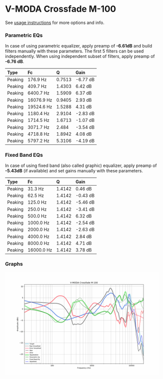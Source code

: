 # V-MODA Crossfade M-100
See [usage instructions](https://github.com/jaakkopasanen/AutoEq#usage) for more options and info.

### Parametric EQs
In case of using parametric equalizer, apply preamp of **-6.61dB** and build filters manually
with these parameters. The first 5 filters can be used independently.
When using independent subset of filters, apply preamp of **-6.76 dB**.

| Type    | Fc         |      Q | Gain     |
|:--------|:-----------|:-------|:---------|
| Peaking | 176.9 Hz   | 0.7513 | -6.77 dB |
| Peaking | 409.7 Hz   | 1.4303 | 6.42 dB  |
| Peaking | 6400.7 Hz  | 1.5909 | 6.37 dB  |
| Peaking | 16076.9 Hz | 0.9405 | 2.93 dB  |
| Peaking | 19524.6 Hz | 1.5288 | 4.31 dB  |
| Peaking | 1180.4 Hz  | 2.9104 | -2.83 dB |
| Peaking | 1714.5 Hz  | 1.6713 | -1.07 dB |
| Peaking | 3071.7 Hz  | 2.484  | -3.54 dB |
| Peaking | 4718.8 Hz  | 1.8942 | 4.08 dB  |
| Peaking | 5797.2 Hz  | 5.3106 | -4.19 dB |

### Fixed Band EQs
In case of using fixed band (also called graphic) equalizer, apply preamp of **-5.43dB**
(if available) and set gains manually with these parameters.

| Type    | Fc         |      Q | Gain     |
|:--------|:-----------|:-------|:---------|
| Peaking | 31.3 Hz    | 1.4142 | 0.46 dB  |
| Peaking | 62.5 Hz    | 1.4142 | -0.43 dB |
| Peaking | 125.0 Hz   | 1.4142 | -5.46 dB |
| Peaking | 250.0 Hz   | 1.4142 | -3.41 dB |
| Peaking | 500.0 Hz   | 1.4142 | 6.32 dB  |
| Peaking | 1000.0 Hz  | 1.4142 | -2.54 dB |
| Peaking | 2000.0 Hz  | 1.4142 | -2.63 dB |
| Peaking | 4000.0 Hz  | 1.4142 | 2.84 dB  |
| Peaking | 8000.0 Hz  | 1.4142 | 4.71 dB  |
| Peaking | 16000.0 Hz | 1.4142 | 3.78 dB  |

### Graphs
![](./V-MODA%20Crossfade%20M-100.png)